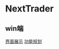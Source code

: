 # NextTrader
## win端
[界面展示](https://github.com/calmstreet/NextTrader/issues/1#issuecomment-2236873200)
[功能规划](https://github.com/calmstreet/NextTrader/issues/3)
